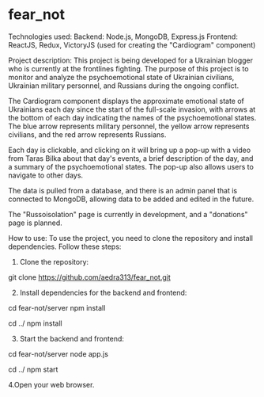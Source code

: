 # fear_not


Technologies used:
Backend: Node.js, MongoDB, Express.js
Frontend: ReactJS, Redux, VictoryJS (used for creating the "Cardiogram" component)

Project description:
This project is being developed for a Ukrainian blogger who is currently at the frontlines fighting. The purpose of this project is to monitor and analyze the psychoemotional state of Ukrainian civilians, Ukrainian military personnel, and Russians during the ongoing conflict.

The Cardiogram component displays the approximate emotional state of Ukrainians each day since the start of the full-scale invasion, with arrows at the bottom of each day indicating the names of the psychoemotional states. The blue arrow represents military personnel, the yellow arrow represents civilians, and the red arrow represents Russians.

Each day is clickable, and clicking on it will bring up a pop-up with a video from Taras Bilka about that day's events, a brief description of the day, and a summary of the psychoemotional states. The pop-up also allows users to navigate to other days.

The data is pulled from a database, and there is an admin panel that is connected to MongoDB, allowing data to be added and edited in the future.

The "Russoisolation" page is currently in development, and a "donations" page is planned.

How to use:
To use the project, you need to clone the repository and install dependencies. Follow these steps:

1. Clone the repository:

git clone https://github.com/aedra313/fear_not.git


2. Install dependencies for the backend and frontend:

cd fear-not/server
npm install

cd ../
npm install


3. Start the backend and frontend:


cd fear-not/server
node app.js

cd ../
npm start


4.Open your web browser.
